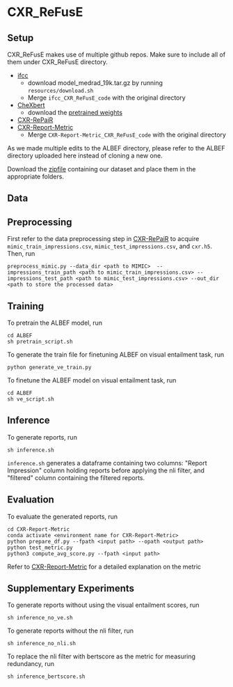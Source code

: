 # CXR_ReFusE

## Setup

CXR_ReFusE makes use of multiple github repos. Make sure to include all of them under CXR_ReFusE directory. 

* [ifcc](https://github.com/ysmiura/ifcc)
    * download model_medrad_19k.tar.gz by running `resources/download.sh`
    * Merge `ifcc_CXR_ReFusE_code` with the original directory
* [CheXbert](https://github.com/stanfordmlgroup/CheXbert)
    * download the [pretrained weights](https://stanfordmedicine.box.com/s/c3stck6w6dol3h36grdc97xoydzxd7w9) 
* [CXR-RePaiR](https://github.com/rajpurkarlab/CXR-RePaiR)
* [CXR-Report-Metric](https://github.com/rajpurkarlab/CXR-Report-Metric)
   * Merge `CXR-Report-Metric_CXR_ReFusE_code` with the original directory

As we made multiple edits to the ALBEF directory, please refer to the ALBEF directory uploaded here instead of cloning a new one. 

Download the [zipfile](https://drive.google.com/file/d/1VW8q0b4Jh6Pj3crpFHTRC3mTCRUjI2zi/view?usp=sharing) containing our dataset and place them in the appropriate folders. 

## Data


## Preprocessing
First refer to the data preprocessing step in [CXR-RePaiR](https://github.com/rajpurkarlab/CXR-RePaiR) to acquire `mimic_train_impressions.csv`, `mimic_test_impressions.csv`, and `cxr.h5`.  Then, run 

```
preprocess_mimic.py --data_dir <path to MIMIC>  --impressions_train_path <path to mimic_train_impressions.csv> --impressions_test_path <path to mimic_test_impressions.csv> --out_dir <path to store the processed data>
```

## Training

To pretrain the ALBEF model, run 
```
cd ALBEF 
sh pretrain_script.sh
```

To generate the train file for finetuning ALBEF on visual entailment task, run 
```
python generate_ve_train.py
```
To finetune the ALBEF model on visual entailment task, run 
```
cd ALBEF 
sh ve_script.sh
```

## Inference

To generate reports, run 
```
sh inference.sh
```

`inference.sh` generates a dataframe containing two columns: "Report Impression" column holding reports before applying the nli filter, and 
"filtered" column containing the filtered reports. 
    
## Evaluation

To evaluate the generated reports, run

```
cd CXR-Report-Metric
conda activate <environment name for CXR-Report-Metric>
python prepare_df.py --fpath <input path> --opath <output path>
python test_metric.py
python3 compute_avg_score.py --fpath <input path>
```
Refer to [CXR-Report-Metric](https://github.com/rajpurkarlab/CXR-Report-Metric) for a detailed explanation on the metric 

## Supplementary Experiments

To generate reports without using the visual entailment scores, run 
```
sh inference_no_ve.sh
```

To generate reports without the nli filter, run 
```
sh inference_no_nli.sh
```

To replace the nli filter with bertscore as the metric for measuring redundancy, run 
```
sh inference_bertscore.sh
```

